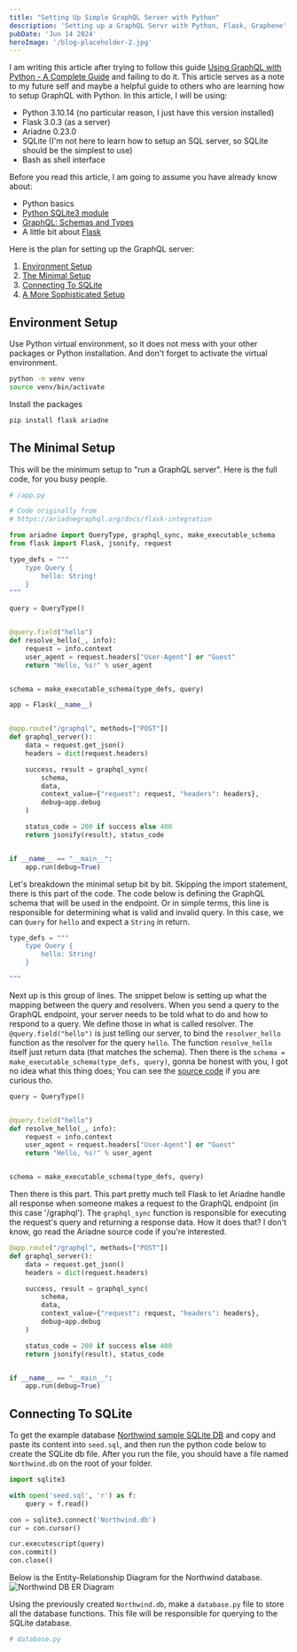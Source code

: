 ```yaml
---
title: "Setting Up Simple GraphQL Server with Python"
description: 'Setting up a GraphQL Servr with Python, Flask, Graphene'
pubDate: 'Jun 14 2024'
heroImage: '/blog-placeholder-2.jpg'
---
```


I am writing this article after trying to follow this guide [Using GraphQL with Python - A Complete Guide](https://www.apollographql.com/blog/complete-api-guide) and failing to do it.
This article serves as a note to my future self and maybe a helpful guide to others who are learning how to setup GraphQL with Python. In this article, I will be using:
- Python 3.10.14 (no particular reason, I just have this version installed)
- Flask 3.0.3 (as a server)
- Ariadne 0.23.0
- SQLite (I'm not here to learn how to setup an SQL server, so SQLite should be the simplest to use)
- Bash as shell interface

Before you read this article, I am going to assume you have already know about:
- Python basics
- [Python SQLite3 module](https://docs.python.org/3/library/sqlite3.html)
- [GraphQL: Schemas and Types](https://graphql.org/learn/schema/)
- A little bit about [Flask](https://flask.palletsprojects.com/en/3.0.x/quickstart/)

Here is the plan for setting up the GraphQL server:
1. [Environment Setup](#environment-setup)
2. [The Minimal Setup](#the-minimal-setup)
3. [Connecting To SQLite](#connecting-to-sqlite)
4. [A More Sophisticated Setup](#a-more-sophisticated-setup)

## Environment Setup
Use Python virtual environment, so it does not mess with your other packages or Python installation. And don't forget to activate the virtual environment.

```bash
python -m venv venv
source venv/bin/activate
```

Install the packages
```bash
pip install flask ariadne 
```

## The Minimal Setup
This will be the minimum setup to "run a GraphQL server". Here is the full code, for you busy people.
```python
# /app.py

# Code originally from 
# https://ariadnegraphql.org/docs/flask-integration

from ariadne import QueryType, graphql_sync, make_executable_schema
from flask import Flask, jsonify, request

type_defs = """
    type Query {
        hello: String!
    }
"""

query = QueryType()


@query.field("hello")
def resolve_hello(_, info):
    request = info.context
    user_agent = request.headers["User-Agent"] or "Guest"
    return "Hello, %s!" % user_agent


schema = make_executable_schema(type_defs, query)

app = Flask(__name__)


@app.route("/graphql", methods=["POST"])
def graphql_server():
    data = request.get_json()
    headers = dict(request.headers)

    success, result = graphql_sync(
        schema,
        data,
        context_value={"request": request, "headers": headers},
        debug=app.debug
    )

    status_code = 200 if success else 400
    return jsonify(result), status_code


if __name__ == "__main__":
    app.run(debug=True)
```

Let's breakdown the minimal setup bit by bit. Skipping the import statement, there is this part of the code. The code below is defining the GraphQL schema that will be used in the endpoint. Or in simple terms, this line is responsible for determining what is valid and invalid query. In this case, we can `Query` for `hello` and expect a `String` in return.
```python
type_defs = """
    type Query {
        hello: String!
    }

"""
```

Next up is this group of lines. The snippet below is setting up what the mapping between the query and resolvers. When you send a query to the GraphQL endpoint, your server needs to be told what to do and how to respond to a query. We define those in what is called resolver. The `@query.field("hello")` is just telling our server, to bind the `resolver_hello` function as the resolver for the query `hello`. The function `resolve_hello` itself just return data (that matches the schema). Then there is the `schema = make_executable_schema(type_defs, query)`, gonna be honest with you, I got no idea what this thing does; You can see the [source code](https://github.com/mirumee/ariadne/blob/main/ariadne/executable_schema.py) if you are curious tho.

```python
query = QueryType()


@query.field("hello")
def resolve_hello(_, info):
    request = info.context
    user_agent = request.headers["User-Agent"] or "Guest"
    return "Hello, %s!" % user_agent


schema = make_executable_schema(type_defs, query)
```

Then there is this part. This part pretty much tell Flask to let Ariadne handle all response when someone makes a request to the GraphQL endpoint (in this case '/graphql'). The `graphql_sync` function is responsible for executing the request's query and returning a response data. How it does that? I don't know, go read the Ariadne source code if you're interested.

```python
@app.route("/graphql", methods=["POST"])
def graphql_server():
    data = request.get_json()
    headers = dict(request.headers)

    success, result = graphql_sync(
        schema,
        data,
        context_value={"request": request, "headers": headers},
        debug=app.debug
    )

    status_code = 200 if success else 400
    return jsonify(result), status_code


if __name__ == "__main__":
    app.run(debug=True)
```

## Connecting To SQLite

To get the example database [Northwind sample SQLite DB](https://en.wikiversity.org/wiki/Database_Examples/Northwind/SQLite) and copy and paste its content into `seed.sql`, and then run the python code below to create the SQLite db file. After you run the file, you should have a file named `Northwind.db` on the root of your folder.

```python
import sqlite3

with open('seed.sql', 'r') as f:
    query = f.read()

con = sqlite3.connect('Northwind.db')
cur = con.cursor()

cur.executescript(query)
con.commit()
con.close()
```

Below is the Entity-Relationship Diagram for the Northwind database.
![Northwind DB ER Diagram](https://upload.wikimedia.org/wikiversity/en/a/ac/Northwind_E-R_Diagram.png)


Using the previously created `Northwind.db`, make a `database.py` file to store all the database functions. This file will be responsible for querying to the SQLite database. 

```python
# database.py

```

